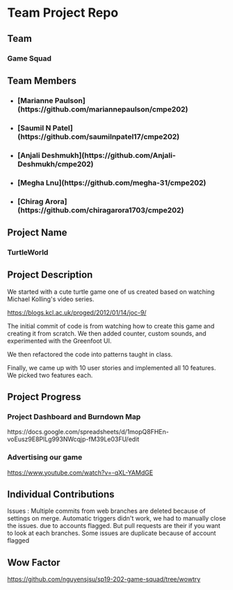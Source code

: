 <h1>Team Project Repo</h1> 

<h2>Team</h2>

<h3>Game Squad</h3>

<h2>Team Members</h2>

* <h3>[Marianne Paulson](https://github.com/mariannepaulson/cmpe202)</h3>
* <h3>[Saumil N Patel](https://github.com/saumilnpatel17/cmpe202)</h3>
* <h3>[Anjali Deshmukh](https://github.com/Anjali-Deshmukh/cmpe202)</h3>
* <h3>[Megha Lnu](https://github.com/megha-31/cmpe202)</h3>
* <h3>[Chirag Arora](https://github.com/chiragarora1703/cmpe202)</h3>

<h2>Project Name</h2>

<h3>TurtleWorld</h3>

<h2>Project Description</h2>

We started with a cute turtle game one of us created based on watching Michael Kolling's video series.

https://blogs.kcl.ac.uk/proged/2012/01/14/joc-9/

The initial commit of code is from watching how to create this game and creating it from scratch. We then added counter, custom sounds, and experimented with the Greenfoot UI.

We then refactored the code into patterns taught in class.

Finally, we came up with 10 user stories and implemented all 10 features. We picked two features each.

<h2>Project Progress</h2>

<h3>Project Dashboard and Burndown Map</h3>
https://docs.google.com/spreadsheets/d/1mopQ8FHEn-voEusz9E8PlLg993NWcqjp-fM39Le03FU/edit

<h3>Advertising our game</h3>

https://www.youtube.com/watch?v=-qXL-YAMdGE

<h2>Individual Contributions</h2>




Issues : 
Multiple commits from web
 branches are deleted because of settings on merge. Automatic triggers didn't work, we had to manually close the issues. due to accounts flagged. But pull requests are their if you want to look at each branches. 
 Some issues are duplicate because of account flagged

<h2>Wow Factor</h2>

https://github.com/nguyensjsu/sp19-202-game-squad/tree/wowtry
